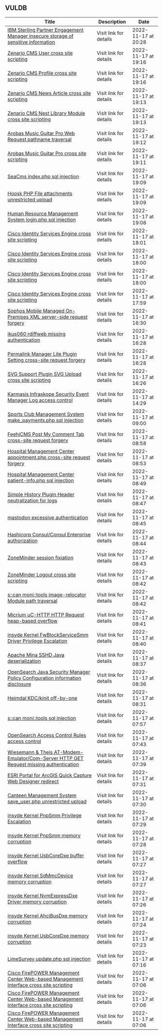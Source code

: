 ## VULDB
|Title|Description|Date|
|---|---|---|
| [IBM Sterling Partner Engagement Manager insecure storage of sensitive information](https://vuldb.com/?id.213808) | Visit link for details | 2022-11-17 at 20:28 |
| [Zenario CMS User cross site scripting](https://vuldb.com/?id.213807) | Visit link for details | 2022-11-17 at 19:16 |
| [Zenario CMS Profile cross site scripting](https://vuldb.com/?id.213806) | Visit link for details | 2022-11-17 at 19:16 |
| [Zenario CMS News Article cross site scripting](https://vuldb.com/?id.213805) | Visit link for details | 2022-11-17 at 19:13 |
| [Zenario CMS Nest Library Module cross site scripting](https://vuldb.com/?id.213804) | Visit link for details | 2022-11-17 at 19:13 |
| [Arobas Music Guitar Pro Web Request pathname traversal](https://vuldb.com/?id.213803) | Visit link for details | 2022-11-17 at 19:12 |
| [Arobas Music Guitar Pro cross site scripting](https://vuldb.com/?id.213802) | Visit link for details | 2022-11-17 at 19:11 |
| [SeaCms index.php sql injection](https://vuldb.com/?id.213801) | Visit link for details | 2022-11-17 at 19:09 |
| [Hoosk PHP File attachments unrestricted upload](https://vuldb.com/?id.213800) | Visit link for details | 2022-11-17 at 19:09 |
| [Human Resource Management System login.php sql injection](https://vuldb.com/?id.213799) | Visit link for details | 2022-11-17 at 19:08 |
| [Cisco Identity Services Engine cross site scripting](https://vuldb.com/?id.213798) | Visit link for details | 2022-11-17 at 18:01 |
| [Cisco Identity Services Engine cross site scripting](https://vuldb.com/?id.213797) | Visit link for details | 2022-11-17 at 18:00 |
| [Cisco Identity Services Engine cross site scripting](https://vuldb.com/?id.213796) | Visit link for details | 2022-11-17 at 18:00 |
| [Cisco Identity Services Engine cross site scripting](https://vuldb.com/?id.213795) | Visit link for details | 2022-11-17 at 17:59 |
| [Sophos Mobile Managed On-Premises XML server-side request forgery](https://vuldb.com/?id.213794) | Visit link for details | 2022-11-17 at 16:30 |
| [ikus060 rdiffweb missing authentication](https://vuldb.com/?id.213793) | Visit link for details | 2022-11-17 at 16:28 |
| [Permalink Manager Lite Plugin Setting cross-site request forgery](https://vuldb.com/?id.213792) | Visit link for details | 2022-11-17 at 16:28 |
| [SVG Support Plugin SVG Upload cross site scripting](https://vuldb.com/?id.213791) | Visit link for details | 2022-11-17 at 16:26 |
| [Karmasis Infraskope Security Event Manager Log access control](https://vuldb.com/?id.213790) | Visit link for details | 2022-11-17 at 14:29 |
| [Sports Club Management System make_payments.php sql injection](https://vuldb.com/?id.213789) | Visit link for details | 2022-11-17 at 09:00 |
| [FeehiCMS Post My Comment Tab cross-site request forgery](https://vuldb.com/?id.213788) | Visit link for details | 2022-11-17 at 08:58 |
| [Hospital Management Center appointment.php cross-site request forgery](https://vuldb.com/?id.213787) | Visit link for details | 2022-11-17 at 08:53 |
| [Hospital Management Center patient-info.php sql injection](https://vuldb.com/?id.213786) | Visit link for details | 2022-11-17 at 08:49 |
| [Simple History Plugin Header neutralization for logs](https://vuldb.com/?id.213785) | Visit link for details | 2022-11-17 at 08:47 |
| [mastodon excessive authentication](https://vuldb.com/?id.213784) | Visit link for details | 2022-11-17 at 08:45 |
| [Hashicorp Consul/Consul Enterprise authorization](https://vuldb.com/?id.213783) | Visit link for details | 2022-11-17 at 08:44 |
| [ZoneMinder session fixiation](https://vuldb.com/?id.213782) | Visit link for details | 2022-11-17 at 08:43 |
| [ZoneMinder Logout cross site scripting](https://vuldb.com/?id.213781) | Visit link for details | 2022-11-17 at 08:42 |
| [s::can moni::tools image-relocator Module path traversal](https://vuldb.com/?id.213780) | Visit link for details | 2022-11-17 at 08:42 |
| [Micrium uC-HTTP HTTP Request heap-based overflow](https://vuldb.com/?id.213779) | Visit link for details | 2022-11-17 at 08:41 |
| [insyde Kernel FwBlockServiceSmm Driver Privilege Escalation](https://vuldb.com/?id.213778) | Visit link for details | 2022-11-17 at 08:40 |
| [Apache Mina SSHD Java deserialization](https://vuldb.com/?id.213777) | Visit link for details | 2022-11-17 at 08:37 |
| [OpenSearch Java Security Manager Policy Configuration information disclosure](https://vuldb.com/?id.213776) | Visit link for details | 2022-11-17 at 08:36 |
| [Heimdal KDC/kinit off-by-one](https://vuldb.com/?id.213775) | Visit link for details | 2022-11-17 at 08:31 |
| [s::can moni::tools sql injection](https://vuldb.com/?id.213774) | Visit link for details | 2022-11-17 at 07:57 |
| [OpenSearch Access Control Rules access control](https://vuldb.com/?id.213773) | Visit link for details | 2022-11-17 at 07:43 |
| [Wiesemann & Theis AT-Modem-Emulator/Com-Server HTTP GET Request missing authentication](https://vuldb.com/?id.213772) | Visit link for details | 2022-11-17 at 07:39 |
| [ESRI Portal for ArcGIS Quick Capture Web Designer redirect](https://vuldb.com/?id.213771) | Visit link for details | 2022-11-17 at 07:31 |
| [Canteen Management System save_user.php unrestricted upload](https://vuldb.com/?id.213770) | Visit link for details | 2022-11-17 at 07:30 |
| [insyde Kernel PnpSmm Privilege Escalation](https://vuldb.com/?id.213769) | Visit link for details | 2022-11-17 at 07:29 |
| [insyde Kernel PnpSmm memory corruption](https://vuldb.com/?id.213768) | Visit link for details | 2022-11-17 at 07:28 |
| [insyde Kernel UsbCoreDxe buffer overflow](https://vuldb.com/?id.213767) | Visit link for details | 2022-11-17 at 07:27 |
| [insyde Kernel SdMmcDevice memory corruption](https://vuldb.com/?id.213766) | Visit link for details | 2022-11-17 at 07:27 |
| [insyde Kernel NvmExpressDxe Driver memory corruption](https://vuldb.com/?id.213765) | Visit link for details | 2022-11-17 at 07:26 |
| [insyde Kernel AhciBusDxe memory corruption](https://vuldb.com/?id.213764) | Visit link for details | 2022-11-17 at 07:24 |
| [insyde Kernel UsbCoreDxe memory corruption](https://vuldb.com/?id.213763) | Visit link for details | 2022-11-17 at 07:23 |
| [LimeSurvey update.php sql injection](https://vuldb.com/?id.213762) | Visit link for details | 2022-11-17 at 07:16 |
| [Cisco FirePOWER Management Center Web-based Management Interface cross site scripting](https://vuldb.com/?id.213761) | Visit link for details | 2022-11-17 at 07:06 |
| [Cisco FirePOWER Management Center Web-based Management Interface cross site scripting](https://vuldb.com/?id.213760) | Visit link for details | 2022-11-17 at 07:06 |
| [Cisco FirePOWER Management Center Web-based Management Interface cross site scripting](https://vuldb.com/?id.213759) | Visit link for details | 2022-11-17 at 07:06 |
